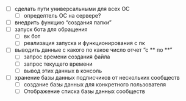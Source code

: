 - [ ] сделать пути универсальными для всех OC 
    - [ ] определтель ОС на сервере?
- [ ] внедрить функцию “создания папки”
- [ ] запуск бота для обращения
    - [ ] вк бот
    - [ ] реализация запуска и функционирования с пк
- [ ] выводить данные с какого по какое число отчет “с ** по **”
    - [ ] запрос времени создания файла
    - [ ] запрос текущего времени
    - [ ] вывод этих данных в консоль
- [ ] хранение базы данных подписчиков от нескольких сообществ
    - [ ] создание базы данных для конкретного пользователя 
    - [ ] Отображение списка базы данных сообществ